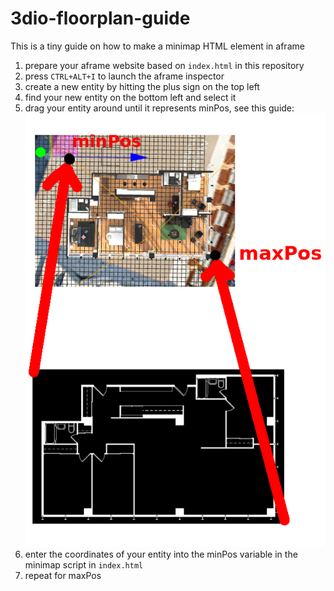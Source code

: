 # 3dio-floorplan-guide
This is a tiny guide on how to make a minimap HTML element in aframe

1. prepare your aframe website based on ``index.html`` in this repository
2. press ``CTRL+ALT+I`` to launch the aframe inspector
3. create a new entity by hitting the plus sign on the top left
4. find your new entity on the bottom left and select it
5. drag your entity around until it represents minPos, see this guide:
![](guide.png)
6. enter the coordinates of your entity into the minPos variable in the minimap script in ``index.html``
7. repeat for maxPos
